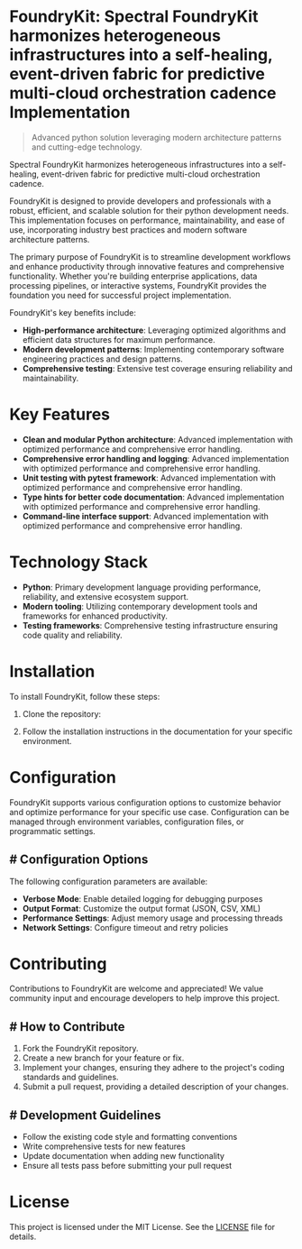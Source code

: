 <!-- fallback_FoundryKit_20250803031937_54295 -->

# FoundryKit: Spectral FoundryKit harmonizes heterogeneous infrastructures into a self-healing, event-driven fabric for predictive multi-cloud orchestration cadence Implementation
> Advanced python solution leveraging modern architecture patterns and cutting-edge technology.

Spectral FoundryKit harmonizes heterogeneous infrastructures into a self-healing, event-driven fabric for predictive multi-cloud orchestration cadence.

FoundryKit is designed to provide developers and professionals with a robust, efficient, and scalable solution for their python development needs. This implementation focuses on performance, maintainability, and ease of use, incorporating industry best practices and modern software architecture patterns.

The primary purpose of FoundryKit is to streamline development workflows and enhance productivity through innovative features and comprehensive functionality. Whether you're building enterprise applications, data processing pipelines, or interactive systems, FoundryKit provides the foundation you need for successful project implementation.

FoundryKit's key benefits include:

* **High-performance architecture**: Leveraging optimized algorithms and efficient data structures for maximum performance.
* **Modern development patterns**: Implementing contemporary software engineering practices and design patterns.
* **Comprehensive testing**: Extensive test coverage ensuring reliability and maintainability.

# Key Features

* **Clean and modular Python architecture**: Advanced implementation with optimized performance and comprehensive error handling.
* **Comprehensive error handling and logging**: Advanced implementation with optimized performance and comprehensive error handling.
* **Unit testing with pytest framework**: Advanced implementation with optimized performance and comprehensive error handling.
* **Type hints for better code documentation**: Advanced implementation with optimized performance and comprehensive error handling.
* **Command-line interface support**: Advanced implementation with optimized performance and comprehensive error handling.

# Technology Stack

* **Python**: Primary development language providing performance, reliability, and extensive ecosystem support.
* **Modern tooling**: Utilizing contemporary development tools and frameworks for enhanced productivity.
* **Testing frameworks**: Comprehensive testing infrastructure ensuring code quality and reliability.

# Installation

To install FoundryKit, follow these steps:

1. Clone the repository:


2. Follow the installation instructions in the documentation for your specific environment.

# Configuration

FoundryKit supports various configuration options to customize behavior and optimize performance for your specific use case. Configuration can be managed through environment variables, configuration files, or programmatic settings.

## # Configuration Options

The following configuration parameters are available:

* **Verbose Mode**: Enable detailed logging for debugging purposes
* **Output Format**: Customize the output format (JSON, CSV, XML)
* **Performance Settings**: Adjust memory usage and processing threads
* **Network Settings**: Configure timeout and retry policies

# Contributing

Contributions to FoundryKit are welcome and appreciated! We value community input and encourage developers to help improve this project.

## # How to Contribute

1. Fork the FoundryKit repository.
2. Create a new branch for your feature or fix.
3. Implement your changes, ensuring they adhere to the project's coding standards and guidelines.
4. Submit a pull request, providing a detailed description of your changes.

## # Development Guidelines

* Follow the existing code style and formatting conventions
* Write comprehensive tests for new features
* Update documentation when adding new functionality
* Ensure all tests pass before submitting your pull request

# License

This project is licensed under the MIT License. See the [LICENSE](https://github.com/gary111868/FoundryKit/blob/main/LICENSE) file for details.

